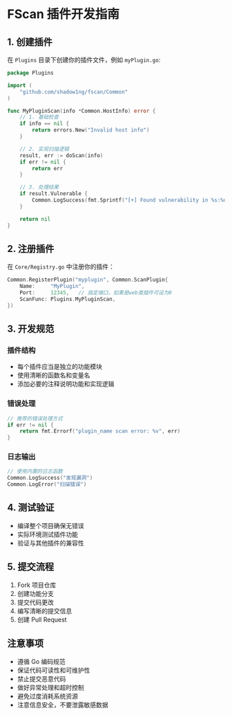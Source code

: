 # FScan 插件开发指南

## 1. 创建插件
在 `Plugins` 目录下创建你的插件文件，例如 `myPlugin.go`:

```go
package Plugins

import (
    "github.com/shadow1ng/fscan/Common"
)

func MyPluginScan(info *Common.HostInfo) error {
    // 1. 基础检查
    if info == nil {
        return errors.New("Invalid host info")
    }

    // 2. 实现扫描逻辑
    result, err := doScan(info)
    if err != nil {
        return err
    }

    // 3. 处理结果
    if result.Vulnerable {
        Common.LogSuccess(fmt.Sprintf("[+] Found vulnerability in %s:%d", info.Host, info.Port))
    }

    return nil
}
```

## 2. 注册插件
在 `Core/Registry.go` 中注册你的插件：

```go
Common.RegisterPlugin("myplugin", Common.ScanPlugin{
    Name:     "MyPlugin",
    Port:     12345,   // 指定端口，如果是web类插件可设为0
    ScanFunc: Plugins.MyPluginScan,
})
```

## 3. 开发规范

### 插件结构
- 每个插件应当是独立的功能模块
- 使用清晰的函数名和变量名
- 添加必要的注释说明功能和实现逻辑

### 错误处理
```go
// 推荐的错误处理方式
if err != nil {
    return fmt.Errorf("plugin_name scan error: %v", err)
}
```

### 日志输出
```go
// 使用内置的日志函数
Common.LogSuccess("发现漏洞")
Common.LogError("扫描错误")
```

## 4. 测试验证

- 编译整个项目确保无错误
- 实际环境测试插件功能
- 验证与其他插件的兼容性

## 5. 提交流程

1. Fork 项目仓库
2. 创建功能分支
3. 提交代码更改
4. 编写清晰的提交信息
5. 创建 Pull Request

## 注意事项

- 遵循 Go 编码规范
- 保证代码可读性和可维护性
- 禁止提交恶意代码
- 做好异常处理和超时控制
- 避免过度消耗系统资源
- 注意信息安全，不要泄露敏感数据
